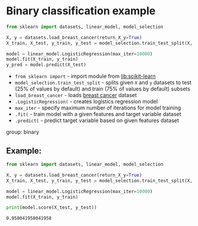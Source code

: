 # Binary classification example

```python
from sklearn import datasets, linear_model, model_selection

X, y = datasets.load_breast_cancer(return_X_y=True)
X_train, X_test, y_train, y_test = model_selection.train_test_split(X, y)

model = linear_model.LogisticRegression(max_iter=10000)
model.fit(X_train, y_train)
y_pred = model.predict(X_test)
```

- `from sklearn import` - import module from [lib:scikit-learn](https://onelinerhub.com/python-scikit-learn/how-to-install-scikit-learn-using-pip)
- `model_selection.train_test_split` - splits given `X` and `y` datasets to test (25% of values by default) and train (75% of values by default) subsets
- `load_breast_cancer` - loads [breast cancer](https://scikit-learn.org/stable/modules/generated/sklearn.datasets.load_breast_cancer.html) dataset
- `.LogisticRegression(` - creates logistics regression model
- `max_iter` - specify maximum number of iterations for model training
- `.fit(` - train model with a given features and target variable dataset
- `.predict(` - predict target variable based on given features dataset

group: binary

## Example: 
```python
from sklearn import datasets, linear_model, model_selection

X, y = datasets.load_breast_cancer(return_X_y=True)
X_train, X_test, y_train, y_test = model_selection.train_test_split(X, y)

model = linear_model.LogisticRegression(max_iter=10000)
model.fit(X_train, y_train)

print(model.score(X_test, y_test))
```
```
0.958041958041958

```

